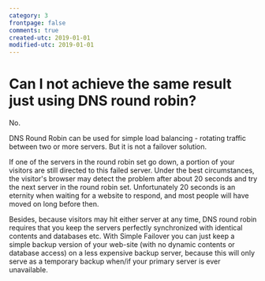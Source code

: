 ```yaml
---
category: 3
frontpage: false
comments: true
created-utc: 2019-01-01
modified-utc: 2019-01-01
---
```

# Can I not achieve the same result just using DNS round robin?

No.

DNS Round Robin can be used for simple load balancing - rotating traffic between two or more servers.
But it is not a failover solution.

If one of the servers in the round robin set go down, a portion of your visitors are still directed to this failed server.
Under the best circumstances, the visitor's browser may detect the problem after about 20 seconds and try the next server in the round robin set. Unfortunately 20 seconds is an eternity when waiting for a website to respond, and most people will have moved on long before then.

Besides, because visitors may hit either server at any time, DNS round robin requires that you keep the servers perfectly synchronized with identical contents and databases etc.
With Simple Failover you can just keep a simple backup version of your web-site (with no dynamic contents or database access) on a less expensive backup server, because this will only serve as a temporary backup when/if your primary server is ever unavailable.
